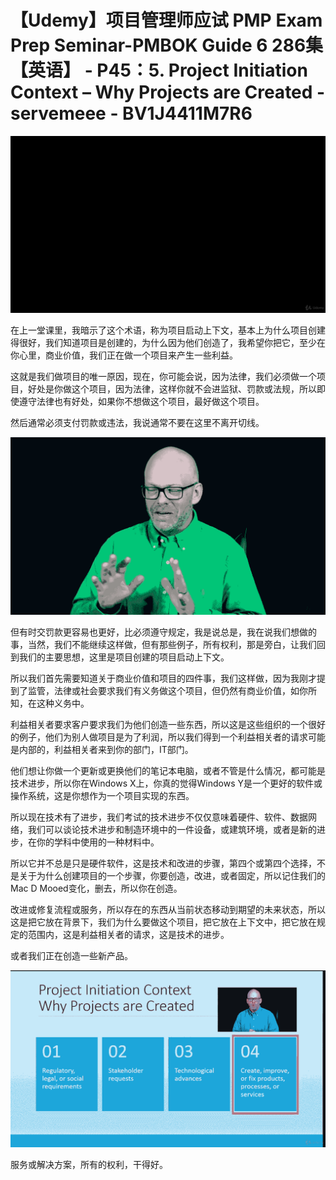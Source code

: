 # 【Udemy】项目管理师应试 PMP Exam Prep Seminar-PMBOK Guide 6  286集【英语】 - P45：5. Project Initiation Context – Why Projects are Created - servemeee - BV1J4411M7R6

![](img/a9abf9c3bb8d297baea327a80cd09878_0.png)

在上一堂课里，我暗示了这个术语，称为项目启动上下文，基本上为什么项目创建得很好，我们知道项目是创建的，为什么因为他们创造了，我希望你把它，至少在你心里，商业价值，我们正在做一个项目来产生一些利益。

这就是我们做项目的唯一原因，现在，你可能会说，因为法律，我们必须做一个项目，好处是你做这个项目，因为法律，这样你就不会进监狱、罚款或法规，所以即使遵守法律也有好处，如果你不想做这个项目，最好做这个项目。

然后通常必须支付罚款或违法，我说通常不要在这里不离开切线。

![](img/a9abf9c3bb8d297baea327a80cd09878_2.png)

但有时交罚款更容易也更好，比必须遵守规定，我是说总是，我在说我们想做的事，当然，我们不能继续这样做，但有那些例子，所有权利，那是旁白，让我们回到我们的主要思想，这里是项目创建的项目启动上下文。

所以我们首先需要知道关于商业价值和项目的四件事，我们这样做，因为我刚才提到了监管，法律或社会要求我们有义务做这个项目，但仍然有商业价值，如你所知，在这种义务中。

利益相关者要求客户要求我们为他们创造一些东西，所以这是这些组织的一个很好的例子，他们为别人做项目是为了利润，所以我们得到一个利益相关者的请求可能是内部的，利益相关者来到你的部门，IT部门。

他们想让你做一个更新或更换他们的笔记本电脑，或者不管是什么情况，都可能是技术进步，所以你在Windows X上，你真的觉得Windows Y是一个更好的软件或操作系统，这是你想作为一个项目实现的东西。

所以现在技术有了进步，我们考试的技术进步不仅仅意味着硬件、软件、数据网络，我们可以谈论技术进步和制造环境中的一件设备，或建筑环境，或者是新的进步，在你的学科中使用的一种材料中。

所以它并不总是只是硬件软件，这是技术和改进的步骤，第四个或第四个选择，不是关于为什么创建项目的一个步骤，你要创造，改进，或者固定，所以记住我们的Mac D Mooed变化，删去，所以你在创造。

改进或修复流程或服务，所以存在的东西从当前状态移动到期望的未来状态，所以这是把它放在背景下，我们为什么要做这个项目，把它放在上下文中，把它放在规定的范围内，这是利益相关者的请求，这是技术的进步。

或者我们正在创造一些新产品。

![](img/a9abf9c3bb8d297baea327a80cd09878_4.png)

服务或解决方案，所有的权利，干得好。
